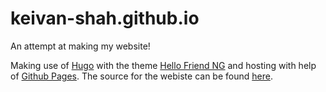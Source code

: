 # keivan-shah.github.io
An attempt at making my website!

Making use of [Hugo](https://gohugo.io/) with the theme [Hello Friend NG](https://github.com/rhazdon/hugo-theme-hello-friend-ng) and hosting with help of [Github Pages](https://pages.github.com/). The source for the webiste can be found [here](https://github.com/keivan-shah/keivan-shah).

